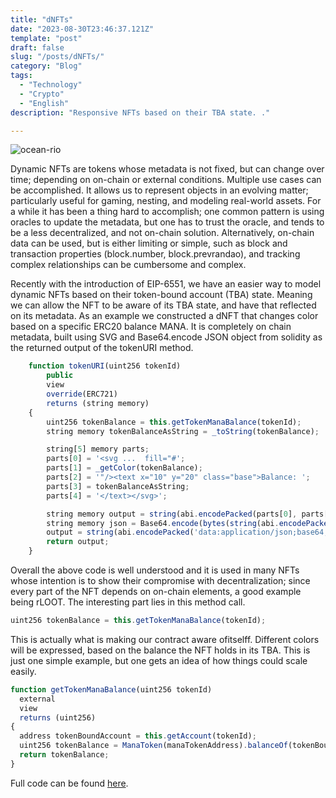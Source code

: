 ```yaml
---
title: "dNFTs" 
date: "2023-08-30T23:46:37.121Z"
template: "post"
draft: false
slug: "/posts/dNFTs/"
category: "Blog"
tags:
  - "Technology"
  - "Crypto"
  - "English"
description: "Responsive NFTs based on their TBA state. ."

---
```


![ocean-rio](/dynamic.jpg)

Dynamic NFTs are tokens whose metadata is not fixed, but can change over time; depending on on-chain or external conditions. Multiple use cases can be accomplished. It allows us to represent objects in an evolving matter; particularly useful for gaming, nesting, and modeling real-world assets. For a while it has been a thing hard to accomplish; one common pattern is using oracles to update the metadata, but one has to trust the oracle, and tends to be a less decentralized, and not on-chain solution. Alternatively, on-chain data can be used, but is either limiting or simple, such as block and transaction properties (block.number, block.prevrandao), and tracking complex relationships can be cumbersome and complex.

Recently with the introduction of EIP-6551, we have an easier way to model dynamic NFTs based on their token-bound account (TBA) state. Meaning we can allow the NFT to be aware of its TBA state, and have that reflected on its metadata. As an example we constructed a dNFT that changes color based on a specific ERC20 balance MANA. It is completely on chain metadata, built using SVG and Base64.encode JSON object from solidity as the returned output of the tokenURI method.

```js
    function tokenURI(uint256 tokenId)
        public
        view
        override(ERC721)
        returns (string memory)
    {
        uint256 tokenBalance = this.getTokenManaBalance(tokenId);
        string memory tokenBalanceAsString = _toString(tokenBalance);

        string[5] memory parts;
        parts[0] = '<svg ...  fill="#';
        parts[1] = _getColor(tokenBalance);
        parts[2] = '"/><text x="10" y="20" class="base">Balance: ';
        parts[3] = tokenBalanceAsString;
        parts[4] = '</text></svg>';

        string memory output = string(abi.encodePacked(parts[0], parts[1], parts[2], parts[3], parts[4]));
        string memory json = Base64.encode(bytes(string(abi.encodePacked('{"name": "Dynamic NFT#', _toString(tokenId), '", "balance": "', tokenBalanceAsString, '", "description": "", "image": "data:image/svg+xml;base64,', Base64.encode(bytes(output)), '"}'))));
        output = string(abi.encodePacked('data:application/json;base64,', json));
        return output;
    }
```

Overall the above code is well understood and it is used in many NFTs whose intention is to show their compromise with decentralization; since every part of the NFT depends on on-chain elements, a good example being rLOOT. The interesting part lies in this method call.

```js
uint256 tokenBalance = this.getTokenManaBalance(tokenId);
```

This is actually what is making our contract aware ofitselff. Different colors will be expressed, based on the balance the NFT holds in its TBA. This is just one simple example, but one gets an idea of how things could scale easily.

```js
function getTokenManaBalance(uint256 tokenId) 
  external
  view
  returns (uint256)    
{
  address tokenBoundAccount = this.getAccount(tokenId);
  uint256 tokenBalance = ManaToken(manaTokenAddress).balanceOf(tokenBoundAccount);
  return tokenBalance;
}
```


Full code can be found [here](https://github.com/scammi/DynamicNFT/blob/main/src/DynamicDataNft.sol).
